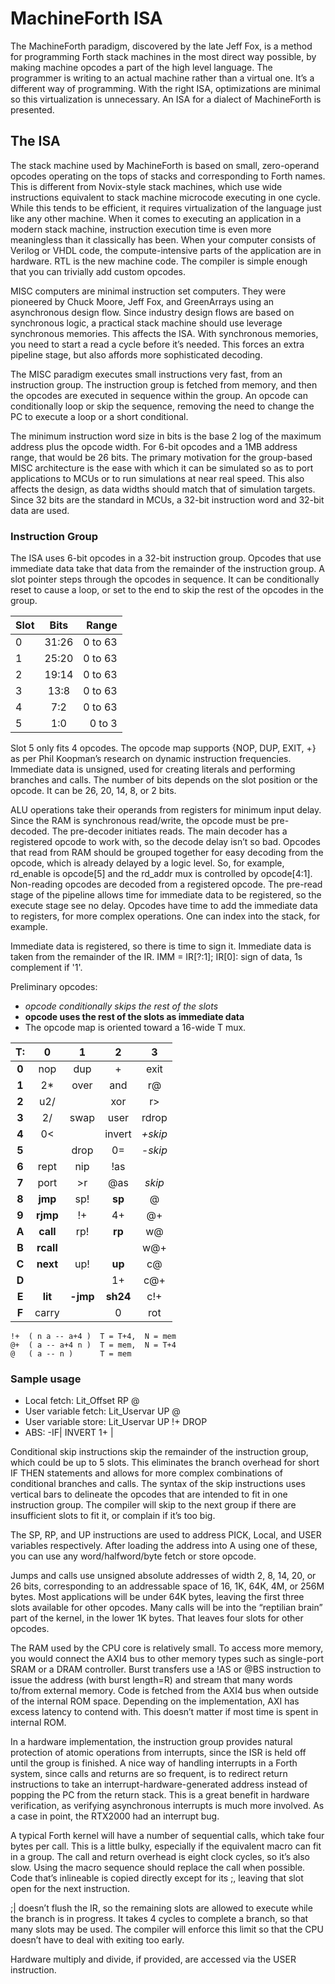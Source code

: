 # MachineForth ISA

The MachineForth paradigm, discovered by the late Jeff Fox, is a method for programming Forth stack machines in the most direct way possible, by making machine opcodes a part of the high level language. The programmer is writing to an actual machine rather than a virtual one. It’s a different way of programming. With the right ISA, optimizations are minimal so this virtualization is unnecessary. An ISA for a dialect of MachineForth is presented.

## The ISA
The stack machine used by MachineForth is based on small, zero-operand opcodes operating on the tops of stacks and corresponding to Forth names. This is different from Novix-style stack machines, which use wide instructions equivalent to stack machine microcode executing in one cycle. While this tends to be efficient, it requires virtualization of the language just like any other machine. When it comes to executing an application in a modern stack machine, instruction execution time is even more meaningless than it classically has been. When your computer consists of Verilog or VHDL code, the compute-intensive parts of the application are in hardware. RTL is the new machine code. The compiler is simple enough that you can trivially add custom opcodes.

MISC computers are minimal instruction set computers. They were pioneered by Chuck Moore, Jeff Fox, and GreenArrays using an asynchronous design flow. Since industry design flows are based on synchronous logic, a practical stack machine should use leverage synchronous memories. This affects the ISA. With synchronous memories, you need to start a read a cycle before it’s needed. This forces an extra pipeline stage, but also affords more sophisticated decoding.

The MISC paradigm executes small instructions very fast, from an instruction group. The instruction group is fetched from memory, and then the opcodes are executed in sequence within the group. An opcode can conditionally loop or skip the sequence, removing the need to change the PC to execute a loop or a short conditional.

The minimum instruction word size in bits is the base 2 log of the maximum address plus the opcode width. For 6-bit opcodes and a 1MB address range, that would be 26 bits. The primary motivation for the group-based MISC architecture is the ease with which it can be simulated so as to port applications to MCUs or to run simulations at near real speed. This also affects the design, as data widths should match that of simulation targets. Since 32 bits are the standard in MCUs, a 32-bit instruction word and 32-bit data are used.

### Instruction Group
The ISA uses 6-bit opcodes in a 32-bit instruction group. Opcodes that use immediate data take that data from the remainder of the instruction group. A slot pointer steps through the opcodes in sequence. It can be conditionally reset to cause a loop, or set to the end to skip the rest of the opcodes in the group.

| Slot | Bits  | Range   |
| ---- |:-----:| -------:|
| 0    | 31:26 | 0 to 63 |
| 1    | 25:20 | 0 to 63 |
| 2    | 19:14 | 0 to 63 |
| 3    | 13:8  | 0 to 63 |
| 4    | 7:2   | 0 to 63 |
| 5    | 1:0   | 0 to 3 |

Slot 5 only fits 4 opcodes. The opcode map supports {NOP, DUP, EXIT, +} as per Phil Koopman’s research on dynamic instruction frequencies. Immediate data is unsigned, used for creating literals and performing branches and calls. The number of bits depends on the slot position or the opcode. It can be 26, 20, 14, 8, or 2 bits.

ALU operations take their operands from registers for minimum input delay. Since the RAM is synchronous read/write, the opcode must be pre-decoded. The pre-decoder initiates reads. The main decoder has a registered opcode to work with, so the decode delay isn’t so bad. Opcodes that read from RAM should be grouped together for easy decoding from the opcode, which is already delayed by a logic level. So, for example, rd_enable is opcode[5] and the rd_addr mux is controlled by opcode[4:1]. Non-reading opcodes are decoded from a registered opcode. The pre-read stage of the pipeline allows time for immediate data to be registered, so the execute stage see no delay. Opcodes have time to add the immediate data to registers, for more complex operations. One can index into the stack, for example.

Immediate data is registered, so there is time to sign it. Immediate data is taken from the remainder of the IR. IMM = IR[?:1]; IR[0]: sign of data, 1s complement if '1'.

Preliminary opcodes:

- *opcode conditionally skips the rest of the slots*
- **opcode uses the rest of the slots as immediate data**
- The opcode map is oriented toward a 16-wide T mux.

|   T:  | 0         | 1        | 2        | 3       |
|:-----:|:---------:|:--------:|:--------:|:-------:|
| **0** | nop       | dup      | +        | exit    |
| **1** | 2*        | over     | and      | r@      |
| **2** | u2/       |          | xor      | r>      |
| **3** | 2/        | swap     | user     | rdrop   |
| **4** | 0<        |          | invert   | *+skip* |
| **5** |           | drop     | 0=       | *-skip* |
| **6** | rept      | nip      | !as      |         |
| **7** | port      | >r       | @as      | *skip*  |
| **8** | **jmp**   | sp!      | **sp**   | @       |
| **9** | **rjmp**  | !+       | 4+       | @+      |
| **A** | **call**  | rp!      | **rp**   | w@      |
| **B** | **rcall** |          |          | w@+     |
| **C** | **next**  | up!      | **up**   | c@      |
| **D** |           |          | 1+       | c@+     |
| **E** | **lit**   | **-jmp** | **sh24** | c!+     |
| **F** | carry     |          | 0        | rot     |

```
!+  ( n a -- a+4 )  T = T+4,  N = mem
@+  ( a -- a+4 n )  T = mem,  N = T+4
@   ( a -- n )      T = mem
```

### Sample usage
- Local fetch: Lit_Offset RP @
- User variable fetch: Lit_Uservar UP @
- User variable store:  Lit_Uservar UP !+ DROP
- ABS: -IF| INVERT 1+ |

Conditional skip instructions skip the remainder of the instruction group, which could be up to 5 slots. This eliminates the branch overhead for short IF THEN statements and allows for more complex combinations of conditional branches and calls. The syntax of the skip instructions uses vertical bars to delineate the opcodes that are intended to fit in one instruction group. The compiler will skip to the next group if there are insufficient slots to fit it, or complain if it’s too big.

The SP, RP, and UP instructions are used to address PICK, Local, and USER variables respectively. After loading the address into A using one of these, you can use any word/halfword/byte fetch or store opcode.

Jumps and calls use unsigned absolute addresses of width 2, 8, 14, 20, or 26 bits, corresponding to an addressable space of 16, 1K, 64K, 4M, or 256M bytes. Most applications will be under 64K bytes, leaving the first three slots available for other opcodes. Many calls will be into the “reptilian brain” part of the kernel, in the lower 1K bytes. That leaves four slots for other opcodes.

The RAM used by the CPU core is relatively small. To access more memory, you would connect the AXI4 bus to other memory types such as single-port SRAM or a DRAM controller. Burst transfers use a !AS or @BS instruction to issue the address (with burst length=R) and stream that many words to/from external memory. Code is fetched from the AXI4 bus when outside of the internal ROM space. Depending on the implementation, AXI has excess latency to contend with. This doesn’t matter if most time is spent in internal ROM.

In a hardware implementation, the instruction group provides natural protection of atomic operations from interrupts, since the ISR is held off until the group is finished. A nice way of handling interrupts in a Forth system, since calls and returns are so frequent, is to redirect return instructions to take an interrupt-hardware-generated address instead of popping the PC from the return stack. This is a great benefit in hardware verification, as verifying asynchronous interrupts is much more involved. As a case in point, the RTX2000 had an interrupt bug.

A typical Forth kernel will have a number of sequential calls, which take four bytes per call. This is a little bulky, especially if the equivalent macro can fit in a group. The call and return overhead is eight clock cycles, so it’s also slow. Using the macro sequence should replace the call when possible. Code that’s inlineable is copied directly except for its ;, leaving that slot open for the next instruction.

;| doesn’t flush the IR, so the remaining slots are allowed to execute while the branch is in progress. It takes 4 cycles to complete a branch, so that many slots may be used. The compiler will enforce this limit so that the CPU doesn’t have to deal with exiting too early.

Hardware multiply and divide, if provided, are accessed via the USER instruction.
